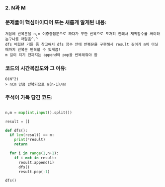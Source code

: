 ### 2. N과 M

### 문제풀이 핵심아이디어 또는 새롭게 알게된 내용: 
    처음에 반복문을 n,m 이중중첩문으로 짜다가 무한 반복으로 도저히 안돼서 재귀함수를 써야하는구나를 깨달음^.^
    dfs 배웠던 거를 좀 참고해서 dfs 함수 안에 반복문을 구현해서 result 길이가 m이 아닐 때까지 반복문 반복할 수 있게끔!
    m 길이 되기 전까지는 append와 pop을 반복해줘야 함

            
### 코드의 시간복잡도와 그 이유:    
    O(N^2)   
    > nCm 만큼 반복되므로 n(n-1)/m!
   
    
### 주석이 가득 담긴 코드:
```python

n,m = map(int,input().split())

result = []

def dfs():
  if len(result) == m:
    print(*result)
    return

  for i in range(1,n+1):
    if i not in result:
      result.append(i)
      dfs()
      result.pop(-1)

dfs()

```
